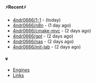 #### ⚡Recent⚡

- [4ndr0666/1-1](https://github.com/4ndr0666/1-1) - (today)
- [4ndr0666/n8n](https://github.com/4ndr0666/n8n) - (1 day ago)
- [4ndr0666/cmake-mvc](https://github.com/4ndr0666/cmake-mvc) - (2 days ago)
- [4ndr0666/gpt](https://github.com/4ndr0666/gpt) - (2 days ago)
- [4ndr0666/nas](https://github.com/4ndr0666/nas) - (2 days ago)
- [4ndr0666/init-lab](https://github.com/4ndr0666/init-lab) - (2 days ago)

#### 💀
- [Engines](https://github.com/hoothin/SearchJumper/discussions/73)
- [Links](https://github.com/4ndr0666/Links/blob/main/README.md)

